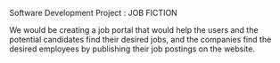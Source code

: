 Software Development Project : JOB FICTION 

We would be creating a job portal that would help the users and the potential candidates find their desired jobs, and the companies find the desired employees by publishing their job postings on the website.



